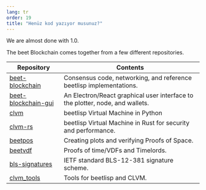 ```yaml
---
lang: tr
order: 19
title: "Henüz kod yazıyor musunuz?"
---
```


We are almost done with 1.0.

The beet Blockchain comes together from a few different repositories.

| Repository                                                                 | Contents                                                                      |
|----------------------------------------------------------------------------|-------------------------------------------------------------------------------|
| [beet-blockchain](https://github.com/beet-Network/beet-blockchain)         | Consensus code, networking, and reference beetlisp implementations.           |
| [beet-blockchain-gui](https://github.com/beet-Network/beet-blockchain-gui) | An Electron/React graphical user interface to the plotter, node, and wallets. |
| [clvm](https://github.com/beet-Network/clvm)                               | beetlisp Virtual Machine in Python                                            |
| [clvm-rs](https://github.com/beet-Network/clvm_rs)                         | beetlisp Virtual Machine in Rust for security and performance.                |
| [beetpos](https://github.com/beet-Network/beetpos)                         | Creating plots and verifying Proofs of Space.                                 |
| [beetvdf](https://github.com/beet-Network/beetvdf)                         | Proofs of time/VDFs and Timelords.                                            |
| [bls-signatures](https://github.com/beet-Network/bls-signatures)           | IETF standard BLS-12-381 signature scheme.                                    |
| [clvm_tools](https://github.com/beet-Network/clvm_tools)                   | Tools for beetlisp and CLVM.                                                  |
